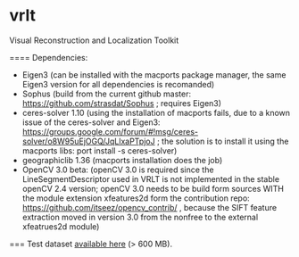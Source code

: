 vrlt
====

Visual Reconstruction and Localization Toolkit

====
Dependencies:
- Eigen3 (can be installed with the macports package manager, the same Eigen3 version for all dependencies is recomanded)
- Sophus (build from the current github master: https://github.com/strasdat/Sophus ; requires Eigen3)
- ceres-solver 1.10 (using the installation of macports fails, due to a known issue of the ceres-solver and Eigen3: https://groups.google.com/forum/#!msg/ceres-solver/o8W95uEjOGQ/JqLlxaPTpjoJ ; the solution is to install it using the macports libs: port install -s ceres-solver)
- geographiclib 1.36 (macports installation does the job)
- OpenCV 3.0 beta: (openCV 3.0 is required since the LineSegmentDescriptor used in VRLT is not implemented in the stable openCV 2.4 version; openCV 3.0 needs to be build form sources WITH the module extension xfeatures2d form the contribution repo: https://github.com/itseez/opencv_contrib/ , because the SIFT feature extraction moved in version 3.0 from the nonfree to the external xfeatrues2d module)

===
Test dataset <a href="http://jventura.net/sites/default/files/VillageDataset.zip">available here</a> (> 600 MB).
